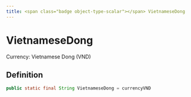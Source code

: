 ```yaml
---
title: <span class="badge object-type-scalar"></span> VietnameseDong
---
```

# <span class="badge object-type-scalar"></span> VietnameseDong

Currency: Vietnamese Dong (VND)

## Definition

```java
public static final String VietnameseDong = currencyVND
```

